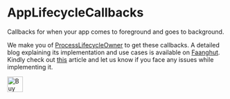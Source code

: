 # AppLifecycleCallbacks
Callbacks for when your app comes to foreground and goes to background. 

We make you of [ProcessLifecycleOwner](https://developer.android.com/reference/kotlin/androidx/lifecycle/ProcessLifecycleOwner) to get these callbacks. A detailed blog explaining its implementation and use cases is available on [Faanghut](https://faanghut.com). Kindly check out [this](https://faanghut.com/app-lifecycle-callbacks-going-to-foreground-background/) article and let us know if you face any issues while implementing it.   

<a href='https://ko-fi.com/P5P56C42O' target='_blank'><img height='36' style='border:0px;height:36px;' src='https://cdn.ko-fi.com/cdn/kofi1.png?v=3' border='0' alt='Buy Me a Coffee at ko-fi.com' /></a>
